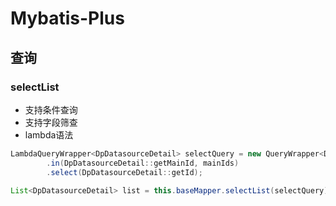 # Mybatis-Plus

## 查询
### selectList
- 支持条件查询
- 支持字段筛查
- lambda语法
```java
LambdaQueryWrapper<DpDatasourceDetail> selectQuery = new QueryWrapper<DpDatasourceDetail>().lambda()
        .in(DpDatasourceDetail::getMainId, mainIds)
        .select(DpDatasourceDetail::getId);

List<DpDatasourceDetail> list = this.baseMapper.selectList(selectQuery)

```
